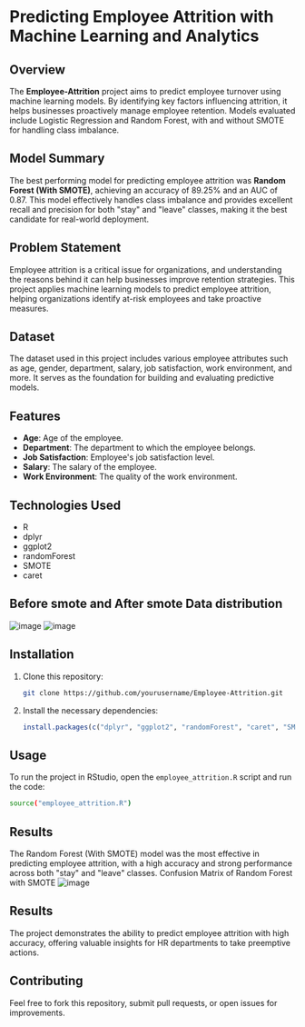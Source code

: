 # Predicting Employee Attrition with Machine Learning and Analytics

## Overview

The **Employee-Attrition** project aims to predict employee turnover using machine learning models. By identifying key factors influencing attrition, it helps businesses proactively manage employee retention. Models evaluated include Logistic Regression and Random Forest, with and without SMOTE for handling class imbalance.

## Model Summary

The best performing model for predicting employee attrition was **Random Forest (With SMOTE)**, achieving an accuracy of 89.25% and an AUC of 0.87. This model effectively handles class imbalance and provides excellent recall and precision for both "stay" and "leave" classes, making it the best candidate for real-world deployment.

## Problem Statement

Employee attrition is a critical issue for organizations, and understanding the reasons behind it can help businesses improve retention strategies. This project applies machine learning models to predict employee attrition, helping organizations identify at-risk employees and take proactive measures.

## Dataset

The dataset used in this project includes various employee attributes such as age, gender, department, salary, job satisfaction, work environment, and more. It serves as the foundation for building and evaluating predictive models.

## Features

- **Age**: Age of the employee.
- **Department**: The department to which the employee belongs.
- **Job Satisfaction**: Employee's job satisfaction level.
- **Salary**: The salary of the employee.
- **Work Environment**: The quality of the work environment.

## Technologies Used

- R
- dplyr
- ggplot2
- randomForest
- SMOTE
- caret

## Before smote and After smote Data distribution
![image](https://github.com/user-attachments/assets/6d9bfeb3-bb82-4d2f-bd72-c0f078a32b7e)
![image](https://github.com/user-attachments/assets/fb12f6da-90b1-45e7-8cb9-b286d6fc67e5)



## Installation

1. Clone this repository:
    ```bash
    git clone https://github.com/yourusername/Employee-Attrition.git
    ```

2. Install the necessary dependencies:
    ```r
    install.packages(c("dplyr", "ggplot2", "randomForest", "caret", "SMOTE"))
    ```

## Usage

To run the project in RStudio, open the `employee_attrition.R` script and run the code:
```bash
source("employee_attrition.R")
```

## Results
The Random Forest (With SMOTE) model was the most effective in predicting employee attrition, with a high accuracy and strong performance across both "stay" and "leave" classes.
Confusion Matrix of Random Forest with SMOTE
![image](https://github.com/user-attachments/assets/32dc87c4-2b88-4b6f-be57-00c73a168c33)


## Results
The project demonstrates the ability to predict employee attrition with high accuracy, offering valuable insights for HR departments to take preemptive actions.

## Contributing
Feel free to fork this repository, submit pull requests, or open issues for improvements.

